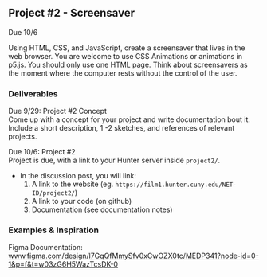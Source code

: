 ## Project #2 - Screensaver
Due 10/6

Using HTML, CSS, and JavaScript, create a screensaver that lives in the web browser. You are welcome to use CSS Animations or animations in p5.js. You should only use one HTML page. Think about screensavers as the moment where the computer rests without the control of the user. 

### Deliverables
Due 9/29: Project #2 Concept  
Come up with a concept for your project and write documentation bout it. Include a short description, 1 -2 sketches, and references of relevant projects. 

Due 10/6: Project #2  
Project is due, with a link to your Hunter server inside `project2/`.
* In the discussion post, you will link:
    1) A link to the website (eg. `https://film1.hunter.cuny.edu/NET-ID/project2/`)
    2) A link to your code (on github)
    3) Documentation (see documentation notes)
### Examples & Inspiration
Figma Documentation: www.figma.com/design/l7GqQfMmySfv0xCwOZX0tc/MEDP341?node-id=0-1&p=f&t=w03zG6H5WazTcsDK-0

